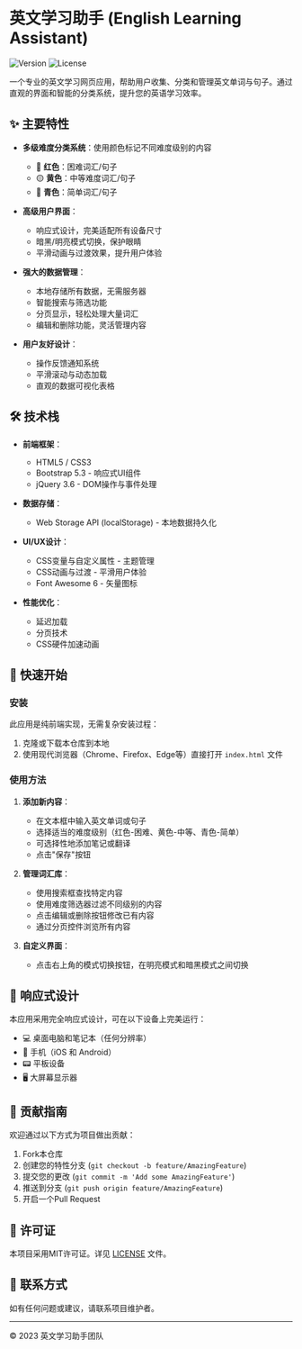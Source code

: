 # 英文学习助手 (English Learning Assistant)

![Version](https://img.shields.io/badge/version-1.0.0-blue)
![License](https://img.shields.io/badge/license-MIT-green)

一个专业的英文学习网页应用，帮助用户收集、分类和管理英文单词与句子。通过直观的界面和智能的分类系统，提升您的英语学习效率。

## ✨ 主要特性

- **多级难度分类系统**：使用颜色标记不同难度级别的内容
  - 🔴 **红色**：困难词汇/句子
  - 🟡 **黄色**：中等难度词汇/句子
  - 🔵 **青色**：简单词汇/句子
  
- **高级用户界面**：
  - 响应式设计，完美适配所有设备尺寸
  - 暗黑/明亮模式切换，保护眼睛
  - 平滑动画与过渡效果，提升用户体验
  
- **强大的数据管理**：
  - 本地存储所有数据，无需服务器
  - 智能搜索与筛选功能
  - 分页显示，轻松处理大量词汇
  - 编辑和删除功能，灵活管理内容
  
- **用户友好设计**：
  - 操作反馈通知系统
  - 平滑滚动与动态加载
  - 直观的数据可视化表格

## 🛠️ 技术栈

- **前端框架**：
  - HTML5 / CSS3
  - Bootstrap 5.3 - 响应式UI组件
  - jQuery 3.6 - DOM操作与事件处理
  
- **数据存储**：
  - Web Storage API (localStorage) - 本地数据持久化
  
- **UI/UX设计**：
  - CSS变量与自定义属性 - 主题管理
  - CSS动画与过渡 - 平滑用户体验
  - Font Awesome 6 - 矢量图标
  
- **性能优化**：
  - 延迟加载
  - 分页技术
  - CSS硬件加速动画

## 🚀 快速开始

### 安装

此应用是纯前端实现，无需复杂安装过程：

1. 克隆或下载本仓库到本地
2. 使用现代浏览器（Chrome、Firefox、Edge等）直接打开 `index.html` 文件

### 使用方法

1. **添加新内容**：
   - 在文本框中输入英文单词或句子
   - 选择适当的难度级别（红色-困难、黄色-中等、青色-简单）
   - 可选择性地添加笔记或翻译
   - 点击"保存"按钮

2. **管理词汇库**：
   - 使用搜索框查找特定内容
   - 使用难度筛选器过滤不同级别的内容
   - 点击编辑或删除按钮修改已有内容
   - 通过分页控件浏览所有内容

3. **自定义界面**：
   - 点击右上角的模式切换按钮，在明亮模式和暗黑模式之间切换

## 📱 响应式设计

本应用采用完全响应式设计，可在以下设备上完美运行：

- 💻 桌面电脑和笔记本（任何分辨率）
- 📱 手机（iOS 和 Android）
- 📟 平板设备
- 🖥️ 大屏幕显示器

## 🤝 贡献指南

欢迎通过以下方式为项目做出贡献：

1. Fork本仓库
2. 创建您的特性分支 (`git checkout -b feature/AmazingFeature`)
3. 提交您的更改 (`git commit -m 'Add some AmazingFeature'`)
4. 推送到分支 (`git push origin feature/AmazingFeature`)
5. 开启一个Pull Request

## 📄 许可证

本项目采用MIT许可证。详见 [LICENSE](LICENSE) 文件。

## 📧 联系方式

如有任何问题或建议，请联系项目维护者。

---

© 2023 英文学习助手团队 